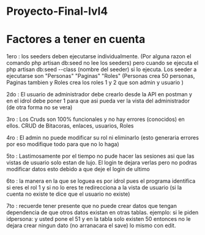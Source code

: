 # Proyecto-Final-lvl4
# Factores a tener en cuenta
1ero : los seeders deben ejecutarse individualmente. (Por alguna razon el comando php artisan db:seed no lee los seeders) pero cuando se ejecuta el php artisan db:seed --class
(nombre del seeder) si lo ejecuta. Los seeder a ejecutarse son "Personas" "Paginas" "Roles" (Personas crea 50 personas, Paginas tambien y Roles crea los roles 1 y 2 que son admin y usuario ) 

2do : El usuario de administrador debe crearlo desde la API en postman y en el idrol debe poner 1 para que asi pueda ver la vista del administrador (de otra forma no se vera) 

3ro : Los Cruds son 100% funcionales y no hay errores (conocidos) en ellos. CRUD de Bitacoras, enlaces, usuarios, Roles 

4ro : El admin no puede modificar su rol ni eliminarlo (esto generaria errores por eso modifique todo para que no lo haga) 

5to : Lastimosamente por el tiempo no pude hacer las sesiones asi que las vistas de usuario solo estan de lujo. El login te dejara verlas pero no podras modificar datos 
esto debido a que deje el login de ultimo 

6to : la manera en la que se loguea es por idrol pues el programa identifica si eres el rol 1 y si no lo eres te redirecciona a la vista de usuario (si la cuenta no existe 
te dice que el usuario no existe) 

7to : recuerde tener presente que no puede crear datos que tengan dependencia de que otros datos existan en otras tablas. 
ejemplo: si le piden idpersona: y usted pone el 51 y en la tabla solo existen 50 entonces no le dejara crear ningun dato (no arranacara el save) lo mismo con edit. 
